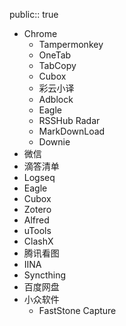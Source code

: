 public:: true

- Chrome
	- Tampermonkey
	- OneTab
	- TabCopy
	- Cubox
	- 彩云小译
	- Adblock
	- Eagle
	- RSSHub Radar
	- MarkDownLoad
	- Downie
- 微信
- 滴答清单
- Logseq
- Eagle
- Cubox
- Zotero
- Alfred
- uTools
- ClashX
- 腾讯看图
- IINA
- Syncthing
- 百度网盘
- 小众软件
	- FastStone Capture
